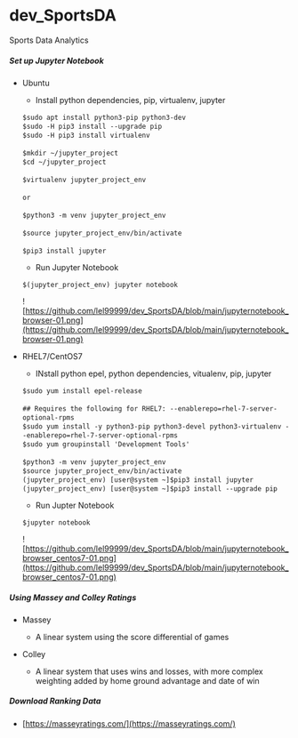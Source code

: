 # dev_SportsDA
Sports Data Analytics 

##### Set up Jupyter Notebook
- Ubuntu
  - Install python dependencies, pip, virtualenv, jupyter
  ```
  $sudo apt install python3-pip python3-dev
  $sudo -H pip3 install --upgrade pip
  $sudo -H pip3 install virtualenv

  $mkdir ~/jupyter_project
  $cd ~/jupyter_project

  $virtualenv jupyter_project_env

  or

  $python3 -m venv jupyter_project_env

  $source jupyter_project_env/bin/activate

  $pip3 install jupyter
  ```

  - Run Jupyter Notebook
  ```
  $(jupyter_project_env) jupyter notebook
  ```
  ![https://github.com/lel99999/dev_SportsDA/blob/main/jupyternotebook_browser-01.png](https://github.com/lel99999/dev_SportsDA/blob/main/jupyternotebook_browser-01.png) <br/>

- RHEL7/CentOS7
  - INstall python epel, python dependencies, vitualenv, pip, jupyter
  ```
  $sudo yum install epel-release

  ## Requires the following for RHEL7: --enablerepo=rhel-7-server-optional-rpms
  $sudo yum install -y python3-pip python3-devel python3-virtualenv --enablerepo=rhel-7-server-optional-rpms
  $sudo yum groupinstall 'Development Tools'

  $python3 -m venv jupyter_project_env
  $source jupyter_project_env/bin/activate
  (jupyter_project_env) [user@system ~]$pip3 install jupyter
  (jupyter_project_env) [user@system ~]$pip3 install --upgrade pip
  ```
  - Run Jupter Notebook
  ```
  $jupyter notebook
  ```
  ![https://github.com/lel99999/dev_SportsDA/blob/main/jupyternotebook_browser_centos7-01.png](https://github.com/lel99999/dev_SportsDA/blob/main/jupyternotebook_browser_centos7-01.png) <br/>
  
##### Using Massey and Colley Ratings
- Massey 
  - A linear system using the score differential of games

- Colley
  - A linear system that uses wins and losses, with more complex weighting added by home ground advantage and date of win

##### Download Ranking Data
- [https://masseyratings.com/](https://masseyratings.com/) <br/>

